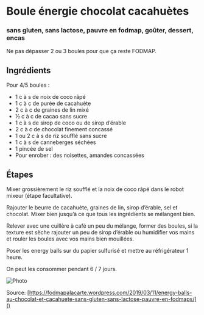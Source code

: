 # Boule énergie chocolat cacahuètes
### sans gluten, sans lactose, pauvre en fodmap, goûter, dessert, encas

Ne pas dépasser 2 ou 3 boules pour que ça reste FODMAP.

## Ingrédients
Pour 4/5 boules :

- 1 c à s de noix de coco râpé
- 1 c à c de purée de cacahuète
- 2 c à c de graines de lin mixé
- ½ c à c de cacao sans sucre
- 1 c à s de sirop de coco ou de sirop d’érable
- 2 c à c de chocolat finement concassé
- 1 ou 2 c à s de riz soufflé sans sucre
- 1 c à s de canneberges séchées
- 1 pincée de sel
- Pour enrober : des noisettes, amandes concassées

## Étapes
Mixer grossièrement le riz soufflé et la noix de coco râpé dans le robot mixeur (étape facultative).

Rajouter le beurre de cacahuète, graines de lin, sirop d’érable, sel et chocolat. Mixer bien jusqu’à ce que tous les ingrédients se mélangent bien.

Relever avec une cuillère à café un peu du mélange, former des boules, si la texture est sèche rajouter un peu de sirop d’érable ou humidifier vos mains et rouler les boules avec vos mains bien mouillées.

Poser les energy balls sur du papier sulfurisé et mettre au réfrigérateur 1 heure.

On peut les consommer pendant 6 / 7 jours.

![Photo](image1.jpg)

Source: [https://fodmapalacarte.wordpress.com/2019/03/11/energy-balls-au-chocolat-et-cacahuete-sans-gluten-sans-lactose-pauvre-en-fodmaps/]()
